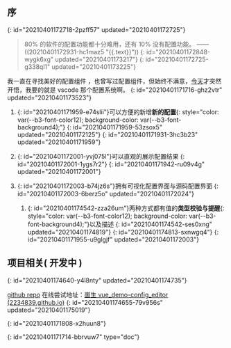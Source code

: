 ## 序
{: id="20210401172718-2pzff57" updated="20210401172725"}

> 80% 的软件的配置功能都十分难用，还有 10% 没有配置功能。 ——  ((20210401172931-hc1maz5 "{{.text}}"))
> {: id="20210401172848-wygk6xg" updated="20210401173217"}
{: id="20210401172725-g338ql1" updated="20210401173225"}

我一直在寻找美好的配置组件 ，也曾写过配置组件，但始终不满意，[今天](https://shenzilong.cn/time/2021/4/1-17:34)才突然开悟，我要的就是 vscode 那个配置系统啊。
{: id="20210401171716-ghz2vtr" updated="20210401173523"}

1. {: id="20210401171959-e74slii"}可以方便的新增**新的配置**{: style="color: var(--b3-font-color12); background-color: var(--b3-font-background4);"}
   {: id="20210401171959-53zsox5" updated="20210401172125"}
{: id="20210401171931-3hc3b23" updated="20210401171959"}

2. {: id="20210401172001-yvj075l"}可以直观的展示配置结果
   {: id="20210401172001-1ygs7r2"}
{: id="20210401171942-ru09v4g" updated="20210401172001"}

3. {: id="20210401172003-b74jz6s"}拥有可视化配置界面与源码配置界面
   {: id="20210401172003-6berz5o" updated="20210401172024"}

   1. {: id="20210401174542-zza26um"}两种方式都有值的**类型校验与提醒**{: style="color: var(--b3-font-color12); background-color: var(--b3-font-background4);"}以及描述
      {: id="20210401174542-ses0xng" updated="20210401174819"}
   {: id="20210401174813-sxnwgq4"}
{: id="20210401171955-u9glgjf" updated="20210401172003"}

## 项目相关( 开发中 )
{: id="20210401174640-y4l8nty" updated="20210401174735"}

[github repo](https://github.com/2234839/vue-demo/tree/master/src/components/config-editor)   在线尝试地址：[崮生 vue_demo-config_editor (2234839.github.io)](https://2234839.github.io/vue-demo/?template_name=Y29uZmlnLWVkaXRvcg%3D%3D)
{: id="20210401174655-79v956s" updated="20210401175019"}

{: id="20210401171808-x2huun8"}


{: id="20210401171714-bbrvuw7" type="doc"}
